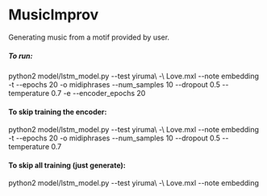 # MusicImprov
Generating music from a motif provided by user.

##### To run:
python2 model/lstm_model.py --test yiruma\ -\ Love.mxl --note embedding -t --epochs 20 -o midiphrases --num_samples 10 --dropout 0.5 --temperature 0.7 -e --encoder_epochs 20


#### To skip training the encoder:
python2 model/lstm_model.py --test yiruma\ -\ Love.mxl --note embedding -t --epochs 20 -o midiphrases --num_samples 10 --dropout 0.5 --temperature 0.7


#### To skip all training (just generate):
python2 model/lstm_model.py --test yiruma\ -\ Love.mxl --note embedding
